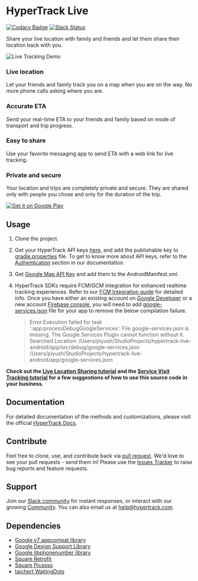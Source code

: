 # HyperTrack Live
[![Codacy Badge](https://api.codacy.com/project/badge/Grade/4fad0c93fd3749d690571a7a728ce047)](https://www.codacy.com/app/piyushguptaece/hypertrack-live-android?utm_source=github.com&utm_medium=referral&utm_content=hypertrack/hypertrack-live-android&utm_campaign=badger)
[![Slack Status](http://slack.hypertrack.com/badge.svg)](http://slack.hypertrack.com)

Share your live location with family and friends and let them share their location back with you.

![Live Tracking Demo](https://raw.githubusercontent.com/hypertrack/hypertrack-live-android/master/live_location_sharing.gif)

### Live location
Let your friends and family track you on a map when you are on the way. No more phone calls asking where you are.

### Accurate ETA
Send your real-time ETA to your friends and family based on mode of transport and trip progress.

### Easy to share
Use your favorite messaging app to send ETA with a web link for live tracking.

### Private and secure
Your location and trips are completely private and secure. They are shared only with people you chose and only for the duration of the trip.

<a href='https://play.google.com/store/apps/details?id=io.hypertrack.sendeta&pcampaignid=MKT-Other-global-all-co-prtnr-py-PartBadge-Mar2515-1'><img alt='Get it on Google Play' src='https://play.google.com/intl/en_us/badges/images/generic/en_badge_web_generic.png'/></a>

## Usage
1. Clone the project.
2. Get your HyperTrack API keys [here](https://dashboard.hypertrack.com/signup), and add the publishable key to [gradle.properties](https://github.com/hypertrack/hypertrack-live-android/blob/master/gradle.properties) file. To get to know more about API keys, refer to the [Authentication](https://docs.hypertrack.com/gettingstarted/authentication.html) section in our documentation.
3. Get [Google Map API Key](https://developers.google.com/maps/documentation/android-api/signup) and add them to the AndroidManifest.xml.
4. HyperTrack SDKs require FCM/GCM integration for enhanced realtime tracking experiences. Refer to our [FCM Integration guide](https://docs.hypertrack.com/sdks/android/guides/gcm-integration.html) for detailed info. Once you have either an existing account on [Google Developer](https://console.developers.google.com/) or a new account [Firebase console](https://console.firebase.google.com), you will need to add [google-services.json](https://support.google.com/firebase/answer/7015592) file for your app to remove the below compilation failure. 
    
    > Error:Execution failed for task ':app:processDebugGoogleServices'.
    > File google-services.json is missing. The Google Services Plugin cannot function without it.
    > Searched Location:
    > /Users/piyush/StudioProjects/hypertrack-live-android/app/src/debug/google-services.json
    > /Users/piyush/StudioProjects/hypertrack-live-android/app/google-services.json
    
**Check out the [Live Location Sharing tutorial](https://www.hypertrack.com/tutorials/live-location-sharing-android-messaging-app) and the [Service Visit Tracking tutorial](https://www.hypertrack.com/tutorials/service-visit-tracking-android) for a few suggestions of how to use this source code in your business.**
  
## Documentation
For detailed documentation of the methods and customizations, please visit the official [HyperTrack Docs](https://docs.hypertrack.com/).

## Contribute
Feel free to clone, use, and contribute back via [pull request](https://help.github.com/articles/about-pull-requests/). We'd love to see your pull requests - send them in! Please use the [Issues Tracker](https://github.com/hypertrack/example-android/issues) to raise bug reports and feature requests.

## Support
Join our [Slack community](http://slack.hypertrack.com) for instant responses, or interact with our growing [Community](https://community.hypertrack.com). You can also email us at help@hypertrack.com.

## Dependencies
* [Google v7 appcompat library](https://developer.android.com/topic/libraries/support-library/packages.html#v7-appcompat)
* [Google Design Support Library](https://developer.android.com/topic/libraries/support-library/packages.html#design)
* [Google libphonenumber library](https://github.com/googlei18n/libphonenumber/)
* [Square Retrofit](https://github.com/square/retrofit)
* [Square Picasso](https://github.com/square/picasso)
* [tajchert WaitingDots](https://github.com/tajchert/WaitingDots)